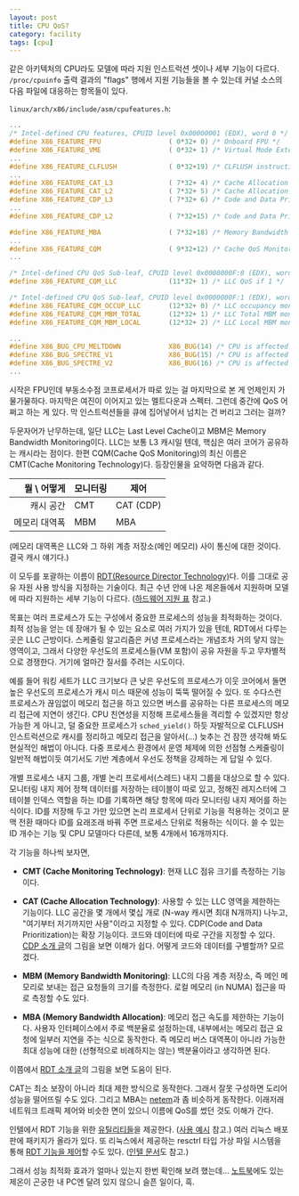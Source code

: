 ```yaml
---
layout: post
title: CPU QoS?
category: facility
tags: [cpu]
---
```

같은 아키텍처의 CPU라도 모델에 따라 지원 인스트럭션 셋이나 세부 기능이 다르다. `/proc/cpuinfo` 출력 결과의 "flags" 행에서 지원 기능들을 볼 수 있는데 커널 소스의 다음 파일에 대응하는 항목들이 있다.

`linux/arch/x86/include/asm/cpufeatures.h`:
```c
...
/* Intel-defined CPU features, CPUID level 0x00000001 (EDX), word 0 */
#define X86_FEATURE_FPU                 ( 0*32+ 0) /* Onboard FPU */
#define X86_FEATURE_VME                 ( 0*32+ 1) /* Virtual Mode Extensions */
...
#define X86_FEATURE_CLFLUSH             ( 0*32+19) /* CLFLUSH instruction */
...
#define X86_FEATURE_CAT_L3              ( 7*32+ 4) /* Cache Allocation Technology L3 */
#define X86_FEATURE_CAT_L2              ( 7*32+ 5) /* Cache Allocation Technology L2 */
#define X86_FEATURE_CDP_L3              ( 7*32+ 6) /* Code and Data Prioritization L3 */
...
#define X86_FEATURE_CDP_L2              ( 7*32+15) /* Code and Data Prioritization L2 */

#define X86_FEATURE_MBA                 ( 7*32+18) /* Memory Bandwidth Allocation */
...
#define X86_FEATURE_CQM                 ( 9*32+12) /* Cache QoS Monitoring */
...

/* Intel-defined CPU QoS Sub-leaf, CPUID level 0x0000000F:0 (EDX), word 11 */
#define X86_FEATURE_CQM_LLC             (11*32+ 1) /* LLC QoS if 1 */

/* Intel-defined CPU QoS Sub-leaf, CPUID level 0x0000000F:1 (EDX), word 12 */
#define X86_FEATURE_CQM_OCCUP_LLC       (12*32+ 0) /* LLC occupancy monitoring */
#define X86_FEATURE_CQM_MBM_TOTAL       (12*32+ 1) /* LLC Total MBM monitoring */
#define X86_FEATURE_CQM_MBM_LOCAL       (12*32+ 2) /* LLC Local MBM monitoring */

...
#define X86_BUG_CPU_MELTDOWN            X86_BUG(14) /* CPU is affected by meltdown attack and needs kernel page table isolation */
#define X86_BUG_SPECTRE_V1              X86_BUG(15) /* CPU is affected by Spectre variant 1 attack with conditional branches */
#define X86_BUG_SPECTRE_V2              X86_BUG(16) /* CPU is affected by Spectre variant 2 attack with indirect branches */
...
```

시작은 FPU인데 부동소수점 코프로세서가 따로 있는 걸 마지막으로 본 게 언제인지 가물가물하다. 마지막은 여진이 이어지고 있는 멜트다운과 스펙터. 그런데 중간에 QoS 어쩌고 하는 게 있다. 막 인스트럭션들을 큐에 집어넣어서 넘치는 건 버리고 그러는 걸까?

두문자어가 난무하는데, 일단 LLC는 Last Level Cache이고 MBM은 Memory Bandwidth Monitoring이다. LLC는 보통 L3 캐시일 텐데, 핵심은 여러 코어가 공유하는 캐시라는 점이다. 한편 CQM(Cache QoS Monitoring)의 최신 이름은 CMT(Cache Monitoring Technology)다. 등장인물을 요약하면 다음과 같다.

| 뭘 \ 어떻게   | 모니터링 | 제어      |
| ------------: | -------- | --------- |
| 캐시 공간     | CMT      | CAT (CDP) |
| 메모리 대역폭 | MBM      | MBA       |

(메모리 대역폭은 LLC와 그 하위 계층 저장소(메인 메모리) 사이 통신에 대한 것이다. 결국 캐시 얘기다.)

이 모두를 포괄하는 이름이 [RDT(Resource Director Technology)](https://www.intel.com/content/www/us/en/architecture-and-technology/resource-director-technology.html)다. 이를 그대로 공유 자원 사용 방식을 지정하는 기술이다. 최근 수년 안에 나온 제온들에서 지원하며 모델에 따라 지원하는 세부 기능이 다르다. ([하드웨어 지원 표](https://github.com/intel/intel-cmt-cat/blob/master/README#L109) 참고.)

목표는 여러 프로세스가 도는 구성에서 중요한 프로세스의 성능을 최적화하는 것이다. 최적 성능을 얻는 데 장애가 될 수 있는 요소로 여러 가지가 있을 텐데, RDT에서 다루는 곳은 LLC 근방이다. 스케줄링 알고리즘은 커녕 프로세스라는 개념조차 거의 닿지 않는 영역이고, 그래서 다양한 우선도의 프로세스들(VM 포함)이 공유 자원을 두고 무차별적으로 경쟁한다. 거기에 얼마간 질서를 주려는 시도이다.

예를 들어 워킹 세트가 LLC 크기보다 큰 낮은 우선도의 프로세스가 이웃 코어에서 돌면 높은 우선도의 프로세스가 캐시 미스 때문에 성능이 뚝뚝 떨어질 수 있다. 또 수다스런 프로세스가 끊임없이 메모리 접근을 하고 있으면 버스를 공유하는 다른 프로세스의 메모리 접근에 지연이 생긴다. CPU 친연성을 지정해 프로세스들을 격리할 수 있겠지만 항상 가능한 게 아니고, 덜 중요한 프로세스가 `sched_yield()` 하듯 자발적으로 CLFLUSH 인스트럭션으로 캐시를 정리하고 메모리 접근을 알아서(...) 늦추는 건 잠깐 생각해 봐도 현실적인 해법이 아니다. 다중 프로세스 환경에서 운영 체제에 의한 선점형 스케줄링이 일반적 해법이듯 여기서도 기반 계층에서 우선도 정책을 강제하는 게 답일 수 있다.

개별 프로세스 내지 그룹, 개별 논리 프로세서(스레드) 내지 그룹을 대상으로 할 수 있다. 모니터링 내지 제어 정책 데이터를 저장하는 테이블이 따로 있고, 정해진 레지스터에 그 테이블 인덱스 역할을 하는 ID를 기록하면 해당 항목에 따라 모니터링 내지 제어를 하는 식이다. ID를 저장해 두고 가만 있으면 논리 프로세서 단위로 기능을 적용하는 것이고 문맥 전환 때마다 ID를 요래조래 바꿔 주면 프로세스 단위로 적용하는 식이다. 쓸 수 있는 ID 개수는 기능 및 CPU 모델마다 다른데, 보통 4개에서 16개까지다.

각 기능을 하나씩 보자면,

* <strong>CMT (Cache Monitoring Technology)</strong>: 현재 LLC 점유 크기를 측정하는 기능이다.

* <strong>CAT (Cache Allocation Technology)</strong>: 사용할 수 있는 LLC 영역을 제한하는 기능이다. LLC 공간을 몇 개에서 몇십 개로 (N-way 캐시면 최대 N개까지) 나누고, "여기부터 저기까지만 사용"이라고 지정할 수 있다. CDP(Code and Data Prioritization)는 확장 기능이다. 코드와 데이터에 따로 구간을 지정할 수 있다. [CDP 소개 글](https://software.intel.com/en-us/articles/introduction-to-code-and-data-prioritization-with-usage-models)의 그림을 보면 이해가 쉽다. 어떻게 코드와 데이터를 구별할까? 모르겠다.

* <strong>MBM (Memory Bandwidth Monitoring)</strong>: LLC의 다음 계층 저장소, 즉 메인 메모리로 보내는 접근 요청들의 크기를 측정한다. 로컬 메모리 (in NUMA) 접근을 따로 측정할 수도 있다.

* <strong>MBA (Memory Bandwidth Allocation)</strong>: 메모리 접근 속도를 제한하는 기능이다. 사용자 인터페이스에서 주로 백분율로 설정하는데, 내부에서는 메모리 접근 요청에 일부러 지연을 주는 식으로 동작한다. 즉 메모리 버스 대역폭이 아니라 가능한 최대 성능에 대한 (선형적으로 비례하지는 않는) 백분율이라고 생각하면 된다.

이쯤에서 [RDT 소개 글](https://01.org/intel-rdt-linux/blogs/fyu1/2017/resource-allocation-intel%C2%AE-resource-director-technology)의 그림을 보면 도움이 된다.

CAT는 최소 보장이 아니라 최대 제한 방식으로 동작한다. 그래서 잘못 구성하면 도리어 성능을 떨어뜨릴 수도 있다. 그리고 MBA는 [netem](https://wiki.linuxfoundation.org/networking/netem)과 좀 비슷하게 동작한다. 이래저래 네트워크 트래픽 제어와 비슷한 면이 있으니 이름에 QoS를 썼던 것도 이해가 간다.

인텔에서 RDT 기능을 위한 [유틸리티들](https://github.com/intel/intel-cmt-cat)을 제공한다. ([사용 예시](https://github.com/intel/intel-cmt-cat/wiki/Usage-Examples) 참고.) 여러 리눅스 배포판에 패키지가 올라가 있다. 또 리눅스에서 제공하는 resctrl 타입 가상 파일 시스템을 통해 [RDT 기능을 제어](https://wariua.cafe24.com/wiki/Documentation/x86/intel_rdt_ui.txt)할 수도 있다. ([인텔 문서](https://github.com/intel/intel-cmt-cat/wiki/resctrl)도 참고.)

그래서 성능 최적화 효과가 얼마나 있는지 한번 확인해 보려 했는데... [노트북](https://www3.lenovo.com/us/en/laptops/thinkpad/thinkpad-p/ThinkPad-P70/p/22TP2WPWP70)에도 있는 제온이 곤궁한 내 PC엔 달려 있지 않으니 슬픈 일이다, 흑.
